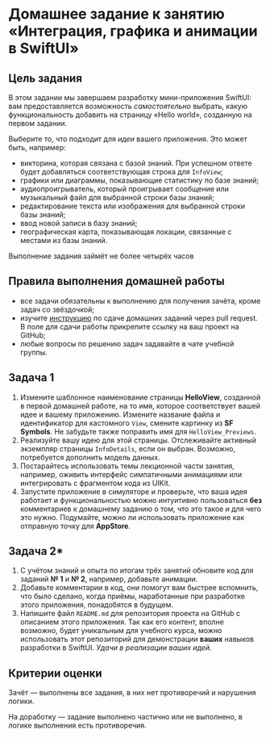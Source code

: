# Домашнее задание к занятию «Интеграция, графика и анимации в SwiftUI»

## Цель задания

В этом задании мы завершаем разработку мини-приложения SwiftUI: вам предоставляется возможность *самостоятельно* выбрать, какую функциональность добавить на страницу «Hello world», созданную на первом задании.

Выберите то, что подходит для *идеи* вашего приложения. Это может быть, например:
* викторина, которая связана с базой знаний. При успешном ответе будет добавляться соответствующая строка для `InfoView`;
* графики или диаграммы, показывающие статистику по базе знаний;
* аудиопроигрыватель, который проигрывает сообщение или музыкальный файл для выбранной строки базы знаний;
* редактирование текста или изображения для выбранной строки базы знаний;
* ввод новой записи в базу знаний;
* географическая карта, показывающая локации, связанные с местами из базы знаний.

Выполнение задания займёт не более четырёх часов

## Правила выполнения домашней работы

* все задачи обязательны к выполнению для получения зачёта, кроме задач со звёздочкой;
* изучите [инструкцию](https://github.com/netology-code/iosint-homeworks/blob/main/Pull%20request's%20guideline.md) по сдаче домашних заданий через pull request. В поле для сдачи работы прикрепите ссылку на ваш проект на GitHub;
* любые вопросы по решению задач задавайте в чате учебной группы.

## Задача 1

1. Измените шаблонное наименование страницы **HelloView**, созданной в первой домашней работе, на то имя, которое соответствует вашей идее и вашему приложению. Измените название файла и идентификатор для кастомного `View`, смените картинку из **SF Symbols**. Не забудьте также поправить имя для `HelloView_Previews`.
2. Реализуйте вашу идею для этой страницы. Отслеживайте активный экземпляр страницы `InfoDetails`, если он выбран. Возможно, потребуется дополнить модель данных.
3. Постарайтесь использовать темы лекционной части занятия, например, оживить интерфейс симпатичными анимациями или интегрировать с фрагментом кода из UIKit.
4. Запустите приложение в симуляторе и проверьте, что ваша идея работает и функциональностью можно интуитивно пользоваться **без** комментариев к домашнему заданию о том, что это такое и для чего это нужно. Подумайте, можно ли использовать приложение как отправную точку для **AppStore**.

## Задача 2*

1. С учётом знаний и опыта по итогам трёх занятий обновите код для заданий **№ 1** и **№ 2**, например, добавьте анимации.
2. Добавьте комментарии в код, они помогут вам быстрее вспомнить, что было сделано, когда приёмы, наработанные при разработке этого приложения, понадобятся в будущем.
2. Напишите файл `README.md` для репозитория проекта на GitHub с описанием этого приложения. Так как его контент, вполне возможно, будет уникальным для учебного курса, можно использовать этот репозиторий для демонстрации **ваших** навыков разработки в SwiftUI. *Удачи в реализации ваших идей.*

## Критерии оценки

Зачёт — выполнены все задания, в них нет противоречий и нарушения логики.

На доработку — задание выполнено частично или не выполнено, в логике выполнения есть противоречия.


